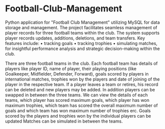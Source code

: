 # Football-Club-Management
Python application for "Football Club Management" utilizing MySQL for data storage and management.
The project facilitates seamless management of player records for three football teams within the club. The
system supports player records updates, additions, deletions, and team transfers.
Key features include: • tracking goals • tracking trophies • simulating matches, for insightful performance
analysis and strategic decision-making within the club.

There are three football teams in the club. Each football team has details of players like player ID, name of player, their playing positions (like Goalkeeper, Midfielder, Defender, Forward), goals scored by players in international matches, trophies won by the players and date of joining of the player in the respective team. 
If a player leaves a team or retires, his record can be deleted and new players may be added. In addition players can be swapped in between the three teams. We can view the details of each teams, which player has scored maximum goals, which player has won maximum trophies, which team has scored the overall maximum number of goals and which team has won maximum number of trophies erc. Goals scored by the players and trophies won by the individual players can be updated Matches can be simulated in between the teams.
